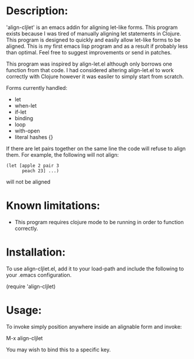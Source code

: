 # Description:

'align-cljlet' is an emacs addin for aligning let-like forms. This
program exists because I was tired of manually aligning let statements
in Clojure.  This program is designed to quickly and easily allow
let-like forms to be aligned.  This is my first emacs lisp program and
as a result if probably less than optimal.  Feel free to suggest
improvements or send in patches.

This program was inspired by align-let.el although only borrows one
function from that code.  I had considered altering align-let.el to
work correctly with Clojure however it was easiler to simply start
from scratch.

Forms currently handled:

 * let
 * when-let
 * if-let
 * binding
 * loop
 * with-open
 * literal hashes {}

If there are let pairs together on the same line the code will refuse
to align them. For example, the following will not align:

    (let [apple 2 pair 3
          peach 23] ...)

will not be aligned
 
# Known limitations:

* This program requires clojure mode to be running in order to
  function correctly.

# Installation:

To use align-cljlet.el, add it to your load-path and include the
following to your .emacs configuration.

(require 'align-cljlet)

# Usage:

To invoke simply position anywhere inside an alignable form and
invoke:

 M-x align-cljlet

You may wish to bind this to a specific key.

